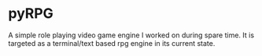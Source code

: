 # pyRPG
A simple role playing video game engine I worked on during spare time. It is targeted as a terminal/text based rpg engine in its current state.
